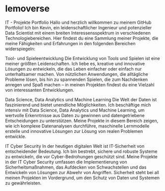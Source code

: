 # lemoverse
IT - Projekte Portfolio
Hallo und herzlich willkommen zu meinem GitHub Portfolio! Ich bin Kevin, ein leidenschaftlicher Ingenieur und potenzieller Data Scientist mit einem breiten Interessensspektrum in verschiedenen Technologiebereichen. Hier findest du eine Sammlung meiner Projekte, die meine Fähigkeiten und Erfahrungen in den folgenden Bereichen widerspiegeln:

Tool- und Spieleentwicklung
Die Entwicklung von Tools und Spielen ist eine meiner größten Leidenschaften. Ich liebe es, kreative und innovative Lösungen zu entwickeln, die das Leben einfacher oder einfach nur unterhaltsamer machen. Von nützlichen Anwendungen, die alltägliche Probleme lösen, bis hin zu spannenden Spielen, die zum Nachdenken anregen und Spaß machen – in meinen Projekten findest du eine Vielzahl von interessanten Entwicklungen.

Data Science, Data Analytics und Machine Learning
Die Welt der Daten ist faszinierend und bietet unendliche Möglichkeiten. Ich beschäftige mich intensiv mit Data Science, Data Analytics und Machine Learning, um wertvolle Erkenntnisse aus Daten zu gewinnen und datengetriebene Entscheidungen zu unterstützen. Meine Projekte in diesem Bereich zeigen, wie ich komplexe Datenanalysen durchführe, maschinelle Lernmodelle erstelle und innovative Lösungen zur Lösung von realen Problemen entwickle.

IT Cyber Security
In der heutigen digitalen Welt ist IT-Sicherheit von entscheidender Bedeutung. Ich bin bestrebt, sichere und robuste Systeme zu entwickeln, die vor Cyber-Bedrohungen geschützt sind. Meine Projekte in der IT Cyber Security umfassen die Implementierung von Sicherheitsmaßnahmen, das Aufdecken von Schwachstellen und das Entwickeln von Lösungen zur Abwehr von Angriffen. Sicherheit steht bei all meinen Projekten im Vordergrund, um den Schutz von Daten und Systemen zu gewährleisten.


